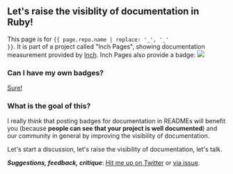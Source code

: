 ## Let's raise the visiblity of documentation in Ruby!

This page is for <code>{{ page.repo.name | replace: '_', '\_' }}</code>. It is part of a project called "Inch Pages", showing documentation measurement provided by [Inch](http://trivelop.de/inch).
<span style="white-space: nowrap;">Inch Pages</span> also provide a badge: <img src="/github/{{ page.repo.name }}.png">


### Can I have my own badges?

<a href="/participate?repo={{ page.repo.name | replace: '_', '\_' | url_escape }}">Sure!</a>


### What is the goal of this?

I really think that posting badges for documentation in READMEs will benefit you (because <strong>people can see that your project is well documented</strong>) and our community in general by improving the visibility of documentation.


Let's start a discussion, let's raise the visibility of documentation, let's talk.

***Suggestions, feedback, critique***: <a target="_blank" href="https://twitter.com/rrrene">Hit me up on Twitter</a> or <a target="_blank" href="{{ site.inch_pages.new_issue_url }}">via issue</a>.
